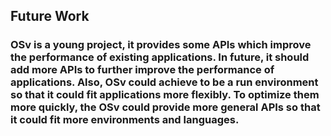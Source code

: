 ## Future Work

### OSv is a young project, it provides some APIs which improve the performance of existing applications. In future, it should add more APIs to further improve the performance of applications. Also, OSv could achieve to be a run environment so that it could fit applications more flexibly. To optimize them more quickly, the OSv could provide more general APIs so that it could fit more environments and languages. 
